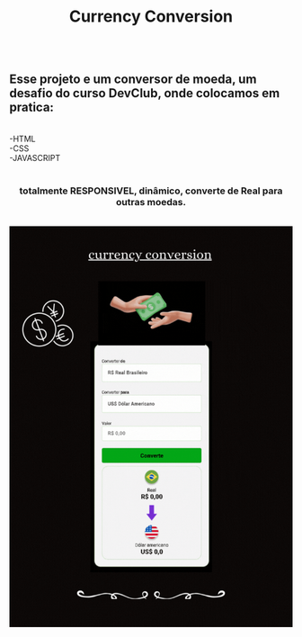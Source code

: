 <h1 align="center" > 
  Currency Conversion</h1> 
<br>
<br>
<h2>Esse projeto e um conversor de moeda, um desafio do curso DevClub, onde colocamos em pratica:</h2>
 <br>
 -HTML
 <br>
 -CSS
 <br>
 -JAVASCRIPT
 <br>
 <br>
 <h3 align="center">totalmente RESPONSIVEL, dinâmico, converte de Real para outras moedas. </h3>
 <br>

<img src= "https://github.com/BrunaCarolinaabb/DevClub-Conversor-de-Moeda/blob/main/assets/currency%20conversion.gif?raw=true"/>

